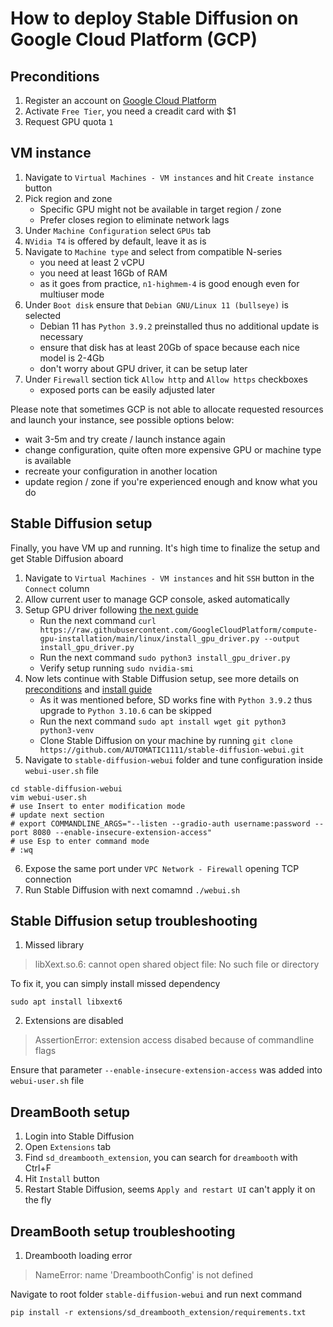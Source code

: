 #  How to deploy Stable Diffusion on Google Cloud Platform (GCP)

## Preconditions
1. Register an account on [Google Cloud Platform](https://cloud.google.com/free)
2. Activate `Free Tier`, you need a creadit card with $1
3. Request GPU quota `1`

## VM instance
1. Navigate to `Virtual Machines - VM instances` and hit `Create instance` button
2. Pick region and zone
   - Specific GPU might not be available in target region / zone
   - Prefer closes region to eliminate network lags
3. Under `Machine Configuration` select `GPUs` tab
4. `NVidia T4` is offered by default, leave it as is
5. Navigate to `Machine type` and select from compatible N-series
   - you need at least 2 vCPU
   - you need at least 16Gb of RAM
   - as it goes from practice, `n1-highmem-4` is good enough even for multiuser mode
6. Under `Boot disk` ensure that `Debian GNU/Linux 11 (bullseye)` is selected
   - Debian 11 has `Python 3.9.2` preinstalled thus no additional update is necessary
   - ensure that disk has at least 20Gb of space because each nice model is 2-4Gb
   - don't worry about GPU driver, it can be setup later
7. Under `Firewall` section tick `Allow http` and `Allow https` checkboxes
   - exposed ports can be easily adjusted later

Please note that sometimes GCP is not able to allocate requested resources and launch your instance, see possible options below:
- wait 3-5m and try create / launch instance again
- change configuration, quite often more expensive GPU or machine type is available
- recreate your configuration in another location
- update region / zone if you're experienced enough and know what you do

## Stable Diffusion setup
Finally, you have VM up and running. It's high time to finalize the setup and get Stable Diffusion aboard
1. Navigate to `Virtual Machines - VM instances` and hit `SSH` button in the `Connect` column
2. Allow current user to manage GCP console, asked automatically
3. Setup GPU driver following [the next guide](https://cloud.google.com/compute/docs/gpus/install-drivers-gpu)
   - Run the next command `curl https://raw.githubusercontent.com/GoogleCloudPlatform/compute-gpu-installation/main/linux/install_gpu_driver.py --output install_gpu_driver.py`
   - Run the next command `sudo python3 install_gpu_driver.py`
   - Verify setup running `sudo nvidia-smi`
4. Now lets continue with Stable Diffusion setup, see more details on [preconditions](https://github.com/AUTOMATIC1111/stable-diffusion-webui/wiki/Dependencies) and [install guide](https://github.com/AUTOMATIC1111/stable-diffusion-webui/wiki/Install-and-Run-on-NVidia-GPUs)
   - As it was mentioned before, SD works fine with `Python 3.9.2` thus upgrade to `Python 3.10.6` can be skipped
   - Run the next command `sudo apt install wget git python3 python3-venv`
   - Clone Stable Diffusion on your machine by running `git clone https://github.com/AUTOMATIC1111/stable-diffusion-webui.git`
5. Navigate to `stable-diffusion-webui` folder and tune configuration inside `webui-user.sh` file
```
cd stable-diffusion-webui
vim webui-user.sh
# use Insert to enter modification mode
# update next section
# export COMMANDLINE_ARGS="--listen --gradio-auth username:password --port 8080 --enable-insecure-extension-access"
# use Esp to enter command mode
# :wq
```
6. Expose the same port under `VPC Network - Firewall` opening TCP connection
7. Run Stable Diffusion with next comamnd `./webui.sh`

## Stable Diffusion setup troubleshooting
1. Missed library
> libXext.so.6: cannot open shared object file: No such file or directory

To fix it, you can simply install missed dependency
```
sudo apt install libxext6
```

2. Extensions are disabled
> AssertionError: extension access disabed because of commandline flags

Ensure that parameter `--enable-insecure-extension-access` was added into `webui-user.sh` file

## DreamBooth setup
1. Login into Stable Diffusion
2. Open `Extensions` tab
3. Find `sd_dreambooth_extension`, you can search for `dreambooth` with Ctrl+F
4. Hit `Install` button
5. Restart Stable Diffusion, seems `Apply and restart UI` can't apply it on the fly
   
## DreamBooth setup troubleshooting
1. Dreambooth loading error
> NameError: name 'DreamboothConfig' is not defined

Navigate to root folder `stable-diffusion-webui` and run next command
```
pip install -r extensions/sd_dreambooth_extension/requirements.txt
```
